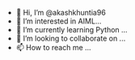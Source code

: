 - 👋 Hi, I’m @akashkhuntia96
- 👀 I’m interested in AIML...
- 🌱 I’m currently learning Python ...
- 💞️ I’m looking to collaborate on ...
- 📫 How to reach me ...

<!---
akashkhuntia96/akashkhuntia96 is a ✨ special ✨ repository because its `README.md` (this file) appears on your GitHub profile.
You can click the Preview link to take a look at your changes.
--->
